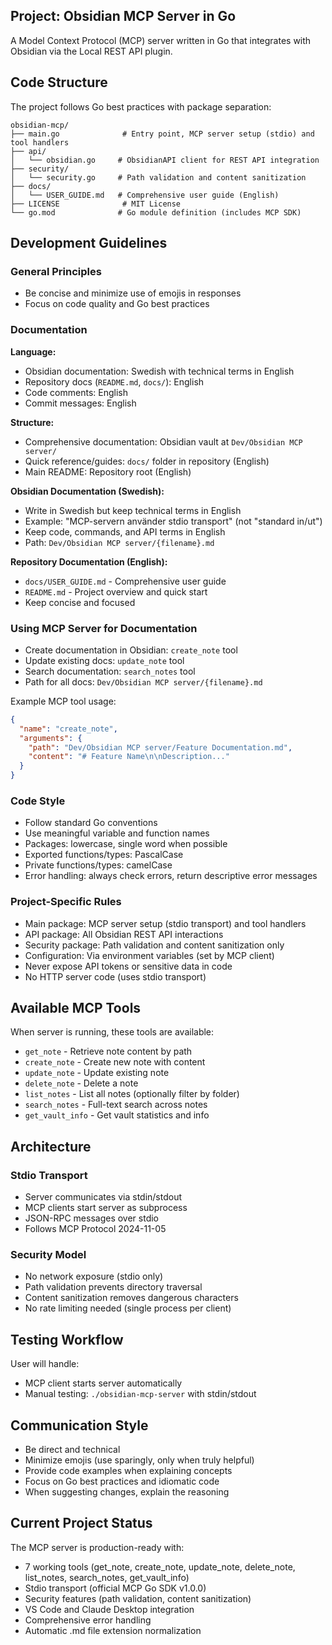 <!-- Workspace-specific instructions for GitHub Copilot -->

## Project: Obsidian MCP Server in Go

A Model Context Protocol (MCP) server written in Go that integrates with Obsidian via the Local REST API plugin.

## Code Structure

The project follows Go best practices with package separation:

```
obsidian-mcp/
├── main.go              # Entry point, MCP server setup (stdio) and tool handlers
├── api/
│   └── obsidian.go     # ObsidianAPI client for REST API integration
├── security/
│   └── security.go     # Path validation and content sanitization
├── docs/
│   └── USER_GUIDE.md   # Comprehensive user guide (English)
├── LICENSE              # MIT License
└── go.mod              # Go module definition (includes MCP SDK)
```

## Development Guidelines

### General Principles
- Be concise and minimize use of emojis in responses
- Focus on code quality and Go best practices

### Documentation

**Language:**
- Obsidian documentation: Swedish with technical terms in English
- Repository docs (`README.md`, `docs/`): English
- Code comments: English
- Commit messages: English

**Structure:**
- Comprehensive documentation: Obsidian vault at `Dev/Obsidian MCP server/`
- Quick reference/guides: `docs/` folder in repository (English)
- Main README: Repository root (English)

**Obsidian Documentation (Swedish):**
- Write in Swedish but keep technical terms in English
- Example: "MCP-servern använder stdio transport" (not "standard in/ut")
- Keep code, commands, and API terms in English
- Path: `Dev/Obsidian MCP server/{filename}.md`

**Repository Documentation (English):**
- `docs/USER_GUIDE.md` - Comprehensive user guide
- `README.md` - Project overview and quick start
- Keep concise and focused


### Using MCP Server for Documentation

- Create documentation in Obsidian: `create_note` tool
- Update existing docs: `update_note` tool
- Search documentation: `search_notes` tool
- Path for all docs: `Dev/Obsidian MCP server/{filename}.md`

Example MCP tool usage:
```json
{
  "name": "create_note",
  "arguments": {
    "path": "Dev/Obsidian MCP server/Feature Documentation.md",
    "content": "# Feature Name\n\nDescription..."
  }
}
```

### Code Style
- Follow standard Go conventions
- Use meaningful variable and function names
- Packages: lowercase, single word when possible
- Exported functions/types: PascalCase
- Private functions/types: camelCase
- Error handling: always check errors, return descriptive error messages

### Project-Specific Rules
- Main package: MCP server setup (stdio transport) and tool handlers
- API package: All Obsidian REST API interactions
- Security package: Path validation and content sanitization only
- Configuration: Via environment variables (set by MCP client)
- Never expose API tokens or sensitive data in code
- No HTTP server code (uses stdio transport)

## Available MCP Tools

When server is running, these tools are available:
- `get_note` - Retrieve note content by path
- `create_note` - Create new note with content
- `update_note` - Update existing note
- `delete_note` - Delete a note
- `list_notes` - List all notes (optionally filter by folder)
- `search_notes` - Full-text search across notes
- `get_vault_info` - Get vault statistics and info

## Architecture

### Stdio Transport
- Server communicates via stdin/stdout
- MCP clients start server as subprocess
- JSON-RPC messages over stdio
- Follows MCP Protocol 2024-11-05

### Security Model
- No network exposure (stdio only)
- Path validation prevents directory traversal
- Content sanitization removes dangerous characters
- No rate limiting needed (single process per client)

## Testing Workflow

User will handle:
- MCP client starts server automatically
- Manual testing: `./obsidian-mcp-server` with stdin/stdout


## Communication Style

- Be direct and technical
- Minimize emojis (use sparingly, only when truly helpful)
- Provide code examples when explaining concepts
- Focus on Go best practices and idiomatic code
- When suggesting changes, explain the reasoning

## Current Project Status

The MCP server is production-ready with:
- 7 working tools (get_note, create_note, update_note, delete_note, list_notes, search_notes, get_vault_info)
- Stdio transport (official MCP Go SDK v1.0.0)
- Security features (path validation, content sanitization)
- VS Code and Claude Desktop integration
- Comprehensive error handling
- Automatic .md file extension normalization